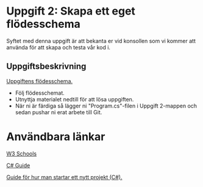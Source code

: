 # Uppgift 2: Skapa ett eget flödesschema

Syftet med denna uppgift är att bekanta er vid konsollen som vi kommer att använda för att skapa och testa vår kod i. 

## Uppgiftsbeskrivning

[Uppgiftens flödesschema.](output.pdf)

* Följ flödesschemat. 
* Utnyttja materialet nedtill för att lösa uppgiften.
* När ni är färdiga så lägger ni "Program.cs"-filen i Uppgift 2-mappen och sedan pushar ni erat arbete till Git.


# Användbara länkar
[W3 Schools](https://www.w3schools.com/cs/cs_output.php?authuser=1)

[C# Guide](https://csharp.progdocs.se/grundlaggande/konsollen-console)

[Guide för hur man startar ett nytt projekt (C#).](guide-för-nya-projekt.pdf)
